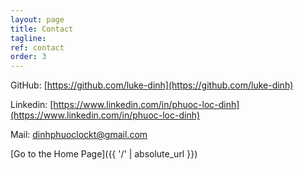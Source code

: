 ```yaml
---
layout: page
title: Contact
tagline: 
ref: contact
order: 3
---
```


<!-- [![alt text][1]]() GitHub: [https://github.com/luke-dinh](https://github.com/luke-dinh) -->
GitHub: [https://github.com/luke-dinh](https://github.com/luke-dinh)

Linkedin: [https://www.linkedin.com/in/phuoc-loc-dinh](https://www.linkedin.com/in/phuoc-loc-dinh)

Mail: [dinhphuoclockt@gmail.com]()


[Go to the Home Page]({{ '/' | absolute_url }})
